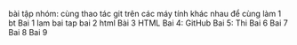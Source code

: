 bài tập nhóm: cùng thao tác git trên các máy tính khác nhau để cùng làm 1 bt
Bai 1 lam bai tap
bai 2 html
Bài 3 HTML
Bai 4: GitHub
Bai 5: Thi 
Bai 6
Bai 7
Bai 8
Bai 9


